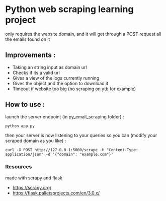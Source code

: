 # Python web scraping learning project

only requires the website domain, and it will get through a POST request all the emails found on it

## Improvements :

- Taking an string input as domain url
- Checks if its a valid url
- Gives a view of the logs currently running
- Gives the object and the option to download it
- Timeout if website too big (no scraping on ytb for example)

## How to use :

launch the server endpoint (in py_email_scraping folder) :

```
python app.py
```

then your server is now listening to your queries so you can (modify your scraped domain as you like) :

```
curl -X POST http://127.0.0.1:5000/scrape -H "Content-Type: application/json" -d '{"domain": "example.com"}'
```

### Resources

made with scrapy and flask

- https://scrapy.org/
- https://flask.palletsprojects.com/en/3.0.x/
